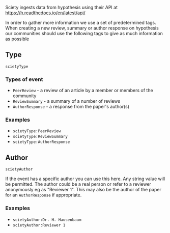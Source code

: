 Sciety ingests data from hypothesis using their API at https://h.readthedocs.io/en/latest/api/

In order to gather more information we use a set of predetermined tags. When creating a new review, summary or author response on hypothesis our communities should use the following tags to give as much information as possible

## Type
`scietyType` 

### Types of event
  - `PeerReview` - a review of an article by a member or members of the community
  - `ReviewSummary` - a summary of a number of reviews
  - `AuthorResponse` - a response from the paper's author(s)

### Examples

- `scietyType:PeerReview`
- `scietyType:ReviewSummary`
- `scietyType:AuthorResponse`

## Author

`scietyAuthor`

If the event has a specific author you can use this here. Any string value will be permitted. The author could be a real person or refer to a reviewer anonymously eg as "Reviewer 1". This may also be the author of the paper for an `AuthorResponse` if appropriate.

### Examples
- `scietyAuthor:Dr. H. Hausenbaum`
- `scietyAuthor:Reviewer 1`
